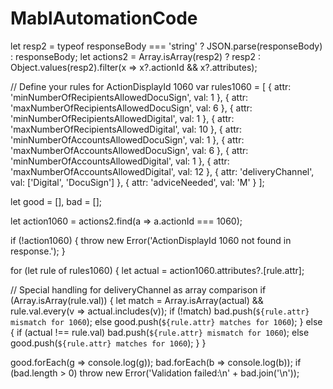 # MablAutomationCode
let resp2 = typeof responseBody === 'string' ? JSON.parse(responseBody) : responseBody;
let actions2 = Array.isArray(resp2) ? resp2 : Object.values(resp2).filter(x => x?.actionId && x?.attributes);

// Define your rules for ActionDisplayId 1060
var rules1060 = [
  { attr: 'minNumberOfRecipientsAllowedDocuSign', val: 1 },
  { attr: 'maxNumberOfRecipientsAllowedDocuSign', val: 6 },
  { attr: 'minNumberOfRecipientsAllowedDigital', val: 1 },
  { attr: 'maxNumberOfRecipientsAllowedDigital', val: 10 },
  { attr: 'minNumberOfAccountsAllowedDocuSign', val: 1 },
  { attr: 'maxNumberOfAccountsAllowedDocuSign', val: 6 },
  { attr: 'minNumberOfAccountsAllowedDigital', val: 1 },
  { attr: 'maxNumberOfAccountsAllowedDigital', val: 12 },
  { attr: 'deliveryChannel', val: ['Digital', 'DocuSign'] },
  { attr: 'adviceNeeded', val: 'M' }
];

let good = [], bad = [];

let action1060 = actions2.find(a => a.actionId === 1060);

if (!action1060) {
  throw new Error('ActionDisplayId 1060 not found in response.');
}

for (let rule of rules1060) {
  let actual = action1060.attributes?.[rule.attr];

  // Special handling for deliveryChannel as array comparison
  if (Array.isArray(rule.val)) {
    let match = Array.isArray(actual) && rule.val.every(v => actual.includes(v));
    if (!match) bad.push(`${rule.attr} mismatch for 1060`);
    else good.push(`${rule.attr} matches for 1060`);
  }
  else {
    if (actual !== rule.val) bad.push(`${rule.attr} mismatch for 1060`);
    else good.push(`${rule.attr} matches for 1060`);
  }
}

good.forEach(g => console.log(g));
bad.forEach(b => console.log(b));
if (bad.length > 0) throw new Error('Validation failed:\n' + bad.join('\n'));
